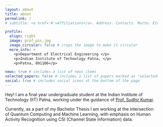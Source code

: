 ```yaml
---
layout: about
title: about
permalink: /
# subtitle: <a href='#'>Affiliations</a>. Address. Contacts. Motto. Etc.

profile:
  align: right
  image: prof_pic.jpg
  image_circular: false # crops the image to make it circular
  more_info: >
    <p>Department of Electrical Engineering </p>
    <p>Indian Institute of Technology Patna, </p>
    <p>Patna, 801106</p>

news: true # includes a list of news items
selected_papers: false # includes a list of papers marked as "selected={true}"
social: true # includes social icons at the bottom of the page
---
```


Hey! I am a final year undergraduate student at the Indian Institute of Technology (IIT) Patna, working under the guidance of [Prof. Sudhir Kumar](https://sites.google.com/site/ksudhiriitk/home?authuser=0). 

Currently, as a part of my Bachelor Thesis I am working at the intersection of Quantum Computing and Machine Learning, with emphasis on Human Activity Recognition using CSI (Channel State Information) data. 